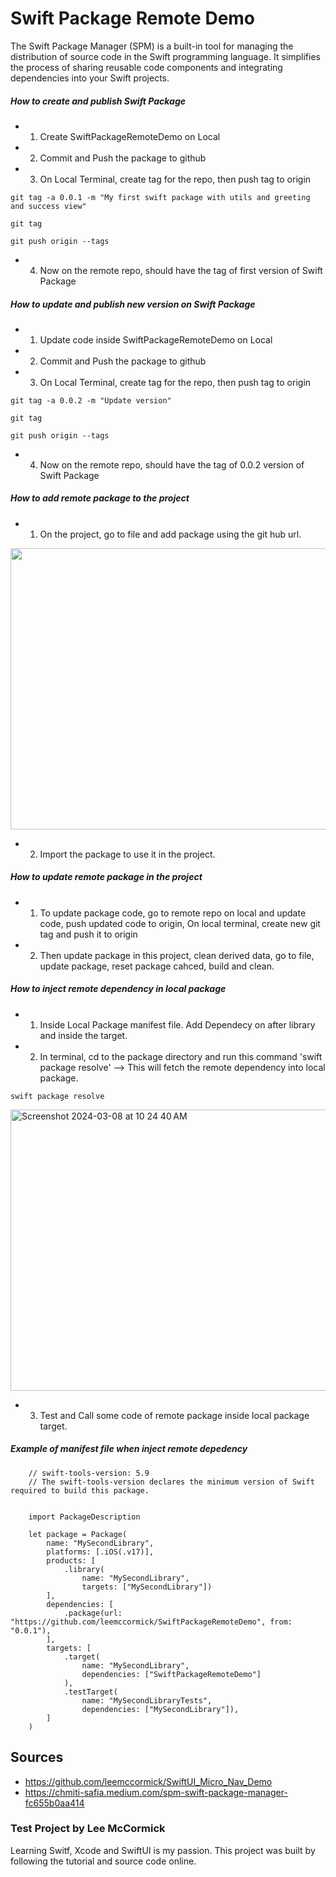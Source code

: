 # Swift Package Remote Demo

The Swift Package Manager (SPM) is a built-in tool for managing the distribution of source code in the Swift programming language. It simplifies the process of sharing reusable code components and integrating dependencies into your Swift projects.

##### How to create and publish Swift Package
- 1. Create SwiftPackageRemoteDemo on Local
- 2. Commit and Push the package to github
- 3. On Local Terminal, create tag for the repo, then push tag to origin
     
```git tag -a 0.0.1 -m "My first swift package with utils and greeting and success view"```
     
 ```git tag```
     
```git push origin --tags```

- 4. Now on the remote repo, should have the tag of first version of Swift Package
 
 ##### How to update and publish new version on Swift Package
- 1. Update code inside SwiftPackageRemoteDemo on Local
- 2. Commit and Push the package to github
- 3. On Local Terminal, create tag for the repo, then push tag to origin
     
```git tag -a 0.0.2 -m "Update version"```
     
 ```git tag```
     
```git push origin --tags```

- 4. Now on the remote repo, should have the tag of 0.0.2 version of Swift Package

 ##### How to add remote package to the project
 - 1. On the project, go to file and add package using the git hub url.
<img width="800" height="450" src="https://github.com/leemccormick/SwiftPackageRemoteDemo/assets/57606580/72fa6c48-dbf3-4b97-8025-804e40fa0db1">
 
 - 2. Import the package to use it in the project.

 ##### How to update remote package in the project
 - 1. To update package code, go to remote repo on local and update code, push updated code to origin, On local terminal, create new git tag and push it to origin
 - 2. Then update package in this project, clean derived data, go to file, update package, reset package cahced, build and clean.

 ##### How to inject remote dependency in local package
 - 1. Inside Local Package manifest file. Add Dependecy on after library and inside the target.
 - 2. In terminal, cd to the package directory and run this command 'swift package resolve' --> This will fetch the remote dependency into local package.

```swift package resolve```

<img width="800" height="450" alt="Screenshot 2024-03-08 at 10 24 40 AM" src="https://github.com/leemccormick/SwiftPackageRemoteDemo/assets/57606580/a53a3aa8-3c88-433a-b583-4a47010ac0cb">

 - 3. Test and Call some code of remote package inside local package target.
    
 ##### Example of manifest file when inject remote depedency

```
    // swift-tools-version: 5.9
    // The swift-tools-version declares the minimum version of Swift required to build this package.
    
    
    import PackageDescription
    
    let package = Package(
        name: "MySecondLibrary",
        platforms: [.iOS(.v17)],
        products: [
            .library(
                name: "MySecondLibrary",
                targets: ["MySecondLibrary"])
        ],
        dependencies: [
            .package(url: "https://github.com/leemccormick/SwiftPackageRemoteDemo", from: "0.0.1"),
        ],
        targets: [
            .target(
                name: "MySecondLibrary",
                dependencies: ["SwiftPackageRemoteDemo"]
            ),
            .testTarget(
                name: "MySecondLibraryTests",
                dependencies: ["MySecondLibrary"]),
        ]
    )
```

## Sources
- https://github.com/leemccormick/SwiftUI_Micro_Nav_Demo
- https://chmiti-safia.medium.com/spm-swift-package-manager-fc655b0aa414

### Test Project by Lee McCormick
Learning Switf, Xcode and SwiftUI is my passion. This project was built by following the tutorial and source code online.
